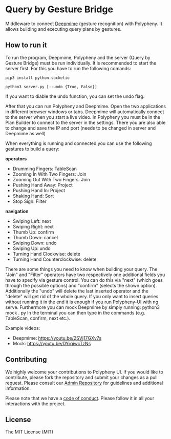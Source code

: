 # Query by Gesture Bridge
Middleware to connect [Deepmime](http://deepmime.org/) (gesture recognition) with Polypheny. It allows building and executing query plans by gestures.

## How to run it ##
To run the program, Deepmime, Polypheny and the server (Query by Gesture
Bridge) must be run individually. It is recommended to start the server first. For
this you have to run the following comands:

`pip3 install python-socketio`

`python3 server.py [--undo {True, False}]`

If you want to diable the undo function, you can set the undo flag.

After that you can run Polypheny and Deepmime. Open the two applications
in different browser windows or tabs. Deepmime will automatically connect to
the server when you start a live video. In Polypheny you must be in the Plan
Builder to connect to the server in the settings. There you are also able to
change and save the IP and port (needs to be changed in server
and Deepmime as well)

When everything is running and connected you can use the following gestures
to build a query:

**operators**
- Drumming Fingers: TableScan
- Zooming In With Two Fingers: Join
- Zooming Out With Two Fingers: Join
- Pushing Hand Away: Project
- Pushing Hand In: Project
- Shaking Hand: Sort
- Stop Sign: Filter

**navigation**
- Swiping Left: next
- Swiping Right: next
- Thumb Up: confirm
- Thumb Down: cancel
- Swiping Down: undo
- Swiping Up: undo
- Turning Hand Clockwise: delete
- Turning Hand Counterclockwise: delete

There are some things you need to know when building your query. The "Join"
and "Filter" operators have two respectively one additional fields you have to
specify via gesture control. You can do this via "next" (which goes through
the possible options) and "confirm" (selects the shown option). Additionally the
"undo" will delete the last inserted operator and the "delete" will get rid of the
whole query.
If you only want to insert queries without running it in the end it is enough if
you run Polypheny-UI with ng serve. Furthermore you can mock Deepmime by
simply running:
python3 mock . py
In the terminal you can then type in the commands (e.g. TableScan, confirm,
next etc.).

Example videos:

* Deepmime: https://youtu.be/2SVj17GXv7s
* Mock: https://youtu.be/DYrqiwcTzNs


## Contributing ##
We highly welcome your contributions to Polypheny UI. If you would like to contribute, please fork the repository and submit your changes as a pull request. Please consult our [Admin Repository](https://github.com/polypheny/Admin) for guidelines and additional information.

Please note that we have a [code of conduct](https://github.com/polypheny/Admin/blob/master/CODE_OF_CONDUCT.md). Please follow it in all your interactions with the project. 

## License ##
The MIT License (MIT)
